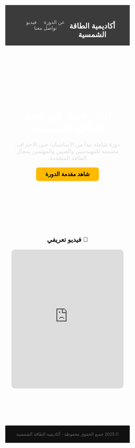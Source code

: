<!DOCTYPE html>
<html lang="ar" dir="rtl">
<head>
  <meta charset="UTF-8" />
  <meta name="viewport" content="width=device-width, initial-scale=1.0" />
  <title>أكاديمية الطاقة الشمسية</title>
  <link href="https://fonts.googleapis.com/css2?family=Cairo:wght@400;700&display=swap" rel="stylesheet" />
  <style>
    * {
      margin: 0;
      padding: 0;
      box-sizing: border-box;
      font-family: 'Cairo', sans-serif;
    }

    body {
      background: linear-gradient(to right, #0f0f0f, #1c1c1c);
      color: #ffffff;
      line-height: 1.6;
    }

    header {
      padding: 20px 40px;
      background-color: #111111d0;
      display: flex;
      justify-content: space-between;
      align-items: center;
      border-bottom: 1px solid #333;
    }

    header h1 {
      font-size: 24px;
      color: #f9f9f9;
    }

    nav a {
      color: #ccc;
      text-decoration: none;
      margin-left: 20px;
      font-size: 16px;
      transition: color 0.3s;
    }

    nav a:hover {
      color: #ffffff;
    }

    .hero {
      display: flex;
      flex-direction: column;
      justify-content: center;
      align-items: center;
      text-align: center;
      padding: 100px 20px;
      background: url('https://images.unsplash.com/photo-1581090700227-1e8e06c14c8b?auto=format&fit=crop&w=1600&q=80') no-repeat center center/cover;
      position: relative;
    }

    .hero::after {
      content: '';
      position: absolute;
      top: 0; left: 0;
      width: 100%; height: 100%;
      background-color: rgba(0,0,0,0.6);
      z-index: 1;
    }

    .hero-content {
      position: relative;
      z-index: 2;
      max-width: 800px;
    }

    .hero h2 {
      font-size: 36px;
      margin-bottom: 20px;
      color: #ffffff;
    }

    .hero p {
      font-size: 18px;
      color: #ddd;
      margin-bottom: 30px;
    }

    .hero a.button {
      padding: 12px 30px;
      background-color: #ffba00;
      color: #000;
      font-weight: bold;
      border: none;
      border-radius: 8px;
      text-decoration: none;
      font-size: 18px;
      transition: background-color 0.3s;
    }

    .hero a.button:hover {
      background-color: #ffaa00;
    }

    footer {
      background-color: #101010;
      text-align: center;
      padding: 20px;
      color: #666;
      font-size: 14px;
      margin-top: 60px;
    }

    @media (max-width: 768px) {
      .hero h2 {
        font-size: 28px;
      }

      .hero p {
        font-size: 16px;
      }

      header {
        flex-direction: column;
        align-items: flex-start;
      }

      nav {
        margin-top: 10px;
      }
    }
  </style>
</head>
<body>

  <header>
    <h1>أكاديمية الطاقة الشمسية</h1>
    <nav>
      <a href="#about">عن الدورة</a>
      <a href="#video">فيديو</a>
      <a href="#contact">تواصل معنا</a>
    </nav>
  </header>

  <section class="hero">
    <div class="hero-content">
      <h2>ابدأ رحلتك في تعلم الطاقة الشمسية</h2>
      <p>دورة شاملة تبدأ من الأساسيات حتى الاحتراف، مصممة للمهندسين والفنيين والمهتمين بمجال الطاقة المتجددة.</p>
      <a href="#video" class="button">شاهد مقدمة الدورة</a>
    </div>
  </section>

  <section id="video" style="padding: 60px 20px; text-align: center;">
    <h2 style="margin-bottom: 20px;">🎥 فيديو تعريفي</h2>
    <iframe width="800" height="450" src="https://www.youtube.com/embed/YOUTUBE_VIDEO_ID" frameborder="0" allowfullscreen style="max-width: 100%; border-radius: 12px;"></iframe>
  </section>

  <footer>
    &copy; 2025 جميع الحقوق محفوظة - أكاديمية الطاقة الشمسية
  </footer>

</body>
</html>
